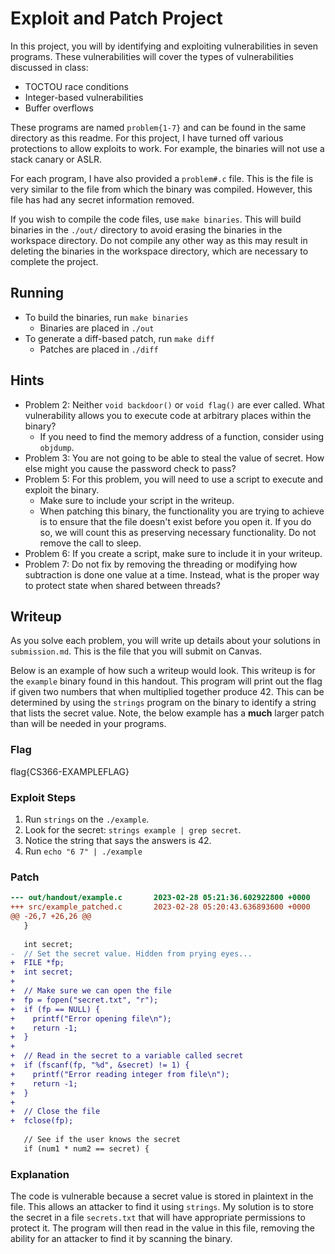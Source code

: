 # Exploit and Patch Project
  
In this project, you will by identifying and exploiting vulnerabilities in seven programs. These vulnerabilities will cover the types of vulnerabilities discussed in class:

* TOCTOU race conditions
* Integer-based vulnerabilities
* Buffer overflows

These programs are named `problem{1-7}` and can be found in the same directory as this readme. For this project, I have turned off various protections to allow exploits to work. For example, the binaries will not use a stack canary or ASLR.

For each program, I have also provided a `problem#.c` file. This is the file is very similar to the file from which the binary was compiled. However, this file has had any secret information removed.

If you wish to compile the code files, use `make binaries`. This will build binaries in the `./out/` directory to avoid erasing the binaries in the workspace directory. Do not compile any other way as this may result in deleting the binaries in the workspace directory, which are necessary to complete the project.

## Running

* To build the binaries, run `make binaries`
  * Binaries are placed in `./out`
* To generate a diff-based patch, run `make diff`
  * Patches are placed in `./diff`

## Hints

* Problem 2: Neither `void backdoor()` or `void flag()` are ever called. What vulnerability allows you to execute code at arbitrary places within the binary? 
   * If you need to find the memory address of a function, consider using `objdump`.
* Problem 3: You are not going to be able to steal the value of secret. How else might you cause the password check to pass?
* Problem 5: For this problem, you will need to use a script to execute and exploit the binary.
   * Make sure to include your script in the writeup.
   * When patching this binary, the functionality you are trying to achieve is to ensure that the file doesn't exist before you open it. If you do so, we will count this as preserving necessary functionality. Do not remove the call to sleep.
* Problem 6: If you create a script, make sure to include it in your writeup.
* Problem 7: Do not fix by removing the threading or modifying how subtraction is done one value at a time. Instead, what is the proper way to protect state when shared between threads?

## Writeup

As you solve each problem, you will write up details about your solutions in `submission.md`. This is the file that you will submit on Canvas.

Below is an example of how such a writeup would look. This writeup is for the `example` binary found in this handout. This program will print out the flag if given two numbers that when multiplied together produce 42. This can be determined by using the `strings` program on the binary to identify a string that lists the secret value. Note, the below example has a **much** larger patch than will be needed in your programs.

### Flag
flag{CS366-EXAMPLEFLAG}

### Exploit Steps
1. Run `strings` on the `./example`.
2. Look for the secret: `strings example | grep secret`.
3. Notice the string that says the answers is 42.
4. Run `echo "6 7" | ./example`

### Patch
```diff
--- out/handout/example.c       2023-02-28 05:21:36.602922800 +0000
+++ src/example_patched.c       2023-02-28 05:20:43.636893600 +0000
@@ -26,7 +26,26 @@
   }
 
   int secret;
-  // Set the secret value. Hidden from prying eyes...
+  FILE *fp;
+  int secret;
+
+  // Make sure we can open the file
+  fp = fopen("secret.txt", "r");
+  if (fp == NULL) {
+    printf("Error opening file\n");
+    return -1;
+  }
+
+  // Read in the secret to a variable called secret
+  if (fscanf(fp, "%d", &secret) != 1) {
+    printf("Error reading integer from file\n");
+    return -1;
+  }
+
+  // Close the file
+  fclose(fp);
 
   // See if the user knows the secret
   if (num1 * num2 == secret) {
```

### Explanation
The code is vulnerable because a secret value is stored in plaintext in the file. This allows an attacker to find it using `strings`. My solution is to store the secret in a file `secrets.txt` that will have appropriate permissions to protect it. The program will then read in the value in this file, removing the ability for an attacker to find it by scanning the binary.
